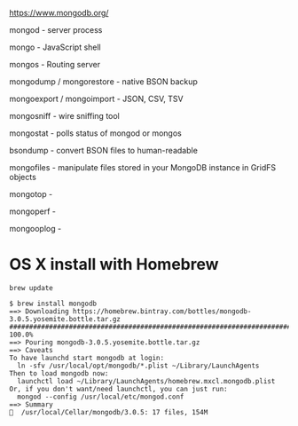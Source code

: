 https://www.mongodb.org/

mongod - server process

mongo - JavaScript shell

mongos - Routing server

mongodump / mongorestore - native BSON backup

mongoexport / mongoimport - JSON, CSV, TSV

mongosniff - wire sniffing tool

mongostat - polls status of mongod or mongos

bsondump - convert BSON files to human-readable

mongofiles - manipulate files stored in your MongoDB instance in GridFS objects

mongotop -

mongoperf - 

mongooplog -

OS X install with Homebrew
==========================
```
brew update

$ brew install mongodb
==> Downloading https://homebrew.bintray.com/bottles/mongodb-3.0.5.yosemite.bottle.tar.gz
######################################################################## 100.0%
==> Pouring mongodb-3.0.5.yosemite.bottle.tar.gz
==> Caveats
To have launchd start mongodb at login:
  ln -sfv /usr/local/opt/mongodb/*.plist ~/Library/LaunchAgents
Then to load mongodb now:
  launchctl load ~/Library/LaunchAgents/homebrew.mxcl.mongodb.plist
Or, if you don't want/need launchctl, you can just run:
  mongod --config /usr/local/etc/mongod.conf
==> Summary
🍺  /usr/local/Cellar/mongodb/3.0.5: 17 files, 154M
```

